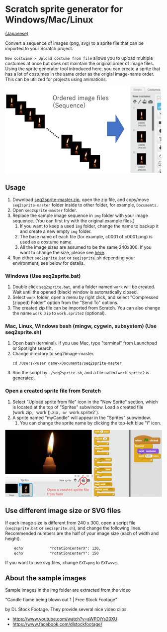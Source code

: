 # Scratch sprite generator for Windows/Mac/Linux

[(Japanese)](README.md)

Convert a sequence of images (png, svg) to a sprite file that can be imported to your Scratch project.

`New costuime > Upload costume from file` allows you to upload multiple costumes at once but does not maintain the original order of image files. Using the sprite generator tool introduced here, you can create a sprite that has a lot of costumes in the same order as the origial image-name order. This can be utilized for projects using animations.

![flow](readme_figs/flow-en.png)


## Usage

1. Download [seq2sprite-master.zip](https://github.com/memakura/seq2sprite/archive/master.zip), open the zip file, and copy/move `seq2sprite-master` folder inside to other folder, for example, `Documents`.
1. Open `seq2sprite-master` folder.
1. Replace the sample image sequence in `img` folder with your image sequence. (You can first try with the original example files.)
    1. If you want to keep a used `img` folder, change the name to backup it and create a new empty `img` folder.
    1. The base name of each file (for example, c0001 of c0001.png) is used as a costume name.
    1. All the image sizes are assumed to be the same 240x300. If you want to change the size, please see <a href="#imgsize-en">here</a>.
1. Run either `seq2sprite.bat` or `seq2sprite.sh` depending your environment; see below for details.
    
### Windows (Use seq2sprite.bat)

1. Double click `seq2sprite.bat`, and a folder named `work` will be created. Wait until the opened (black) window is automatically closed.
1. Select `work` folder, open a menu by right click, and select "Compressed (zipped) Folder" option from the "Send To" options.
1. The created zip file can be imported from Scratch. You can also change the name `work.zip` to `work.sprite2` (optional).

### Mac, Linux, Windows bash (mingw, cygwin, subsystem) (Use seq2sprite.sh)

1. Open bash (terminal). If you use Mac, type "terminal" from Launchpad or Spotlight search.
1. Change directory to seq2image-master. 
   ```
   cd /Users/<user name>/Documents/seq2sprite-master
   ```
1. Run the script by `./seq2sprite.sh`, and a file called `work.sprite2` is generated.

<a name="imgsize-en">

### Open a created sprite file from Scratch

1. Select "Upload sprite from file" icon in the "New Sprite" section, which is located at the top of "Sprites" subwindow. Load a created file (work.zip`, `work (<number>).zip`, or `work.sprite2`).
1. A sprite named "myCandle" will appear in the "Sprites" subwindow.
    1. You can change the sprite name by clicking the top-left blue "i" icon.

![Screenshot](readme_figs/screen-en.png)


## Use different image size or SVG files

If each image size is different from 240 x 300, open a script file (`seq2sprite.bat` or `seq2sprite.sh`), and change the following lines. Recommended numbers are the half of your image size (each of width and height).

```
    echo 			"rotationCenterX": 120,
    echo 			"rotationCenterY": 150
```

If you want to use svg files, change `EXT=png` to `EXT=svg`.


## About the sample images

Sample images in the img folder are extracted from the video

"Candle flame being blown out 1 | Free Stock Footage"

by DL Stock Footage. They provide several nice video clips. 

- https://www.youtube.com/watch?v=aWPOiYs20XU
- https://www.facebook.com/dlstockfootage/

